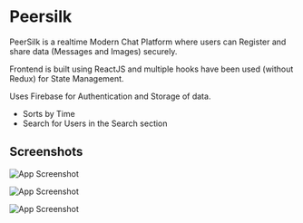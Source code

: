 
# Peersilk

PeerSilk is a realtime Modern Chat Platform where users can Register and share data (Messages and Images) securely.

Frontend is built using ReactJS and multiple hooks have been used (without Redux) for State Management.

Uses Firebase for Authentication and Storage of data.
- Sorts by Time
- Search for Users in the Search section


## Screenshots

![App Screenshot](https://user-images.githubusercontent.com/63954010/224283433-c437072c-ff95-4040-8bcc-092ae7ab700b.png)

![App Screenshot](https://user-images.githubusercontent.com/63954010/224283452-694e78b7-ebfb-48ee-affb-c374640af39b.png)

![App Screenshot](https://user-images.githubusercontent.com/63954010/224283474-c78f9325-a783-41da-bdc2-9a43f6a13e59.png)
